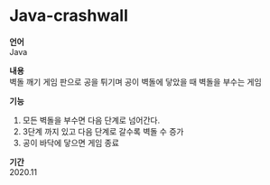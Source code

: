 # Java-crashwall
**언어**  
Java  

**내용**   
벽돌 깨기 게임
판으로 공을 튀기며 공이 벽돌에 닿았을 때 벽돌을 부수는 게임  

**기능**
1. 모든 벽돌을 부수면 다음 단계로 넘어간다.
2. 3단계 까지 있고 다음 단계로 갈수록 벽돌 수 증가
3. 공이 바닥에 닿으면 게임 종료

**기간**  
2020.11

